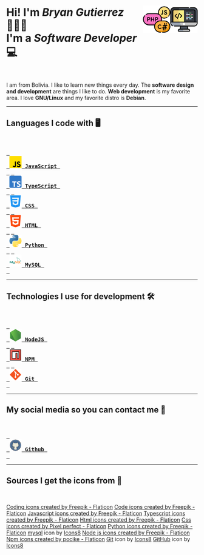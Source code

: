 <h1 align="left">
  <img src="icons/code.png" title="code" alt="computer image" align="right"  width="72"/>
  <img src="icons/coding-language.png" title="programming languages" alt="programming languages" align="right"  width="72"/>
  Hi! I'm <em>Bryan Gutierrez</em> 🙋🏻‍♂️<br/>
  I'm a <em>Software Developer</em> 💻
</h1>

<br/>

I am from Bolivia. I like to learn new things every day. The **software design and development** are things I like to do. **Web development** is my favorite area. I love **GNU/Linux** and my favorite distro is **Debian**.

---

## Languages I code with 🖥️

<br/>

[<kbd> <br> <img src="icons/js.png" title="JavaScript" alt="JavaScript logo" width="32"/> **JavaScript** <br> </kbd>][jsLink]
[<kbd> <br> <img src="icons/typescript.png" title="TypeScript" alt="TypeScript logo" width="32"/> **TypeScript** <br> </kbd>][typescriptLink]
[<kbd> <br> <img src="icons/css-3.png" title="CSS" alt="CSS logo" width="32"/> **CSS** <br> </kbd>][cssLink]
[<kbd> <br> <img src="icons/html-5.png" title="HTML" alt="HTML logo" width="32"/> **HTML** <br> </kbd>][htmlLink]
[<kbd> <br> <img src="icons/python.png" title="Python" alt="Python logo" width="32"/> **Python** <br> </kbd>][pythonLink]
[<kbd> <br> <img src="icons/mysql.png" title="MySQL" alt="MySQL logo" width="32"/> **MySQL** <br> </kbd>][mysqlLink]

---

## Technologies I use for development 🛠️

<br/>

[<kbd> <br> <img src="icons/node-js.png" title="NodeJS" alt="NodeJS logo" width="32"/> **NodeJS** <br> </kbd>][nodejsLink]
[<kbd> <br> <img src="icons/programing.png" title="NPM" alt="NPM logo" width="32"/> **NPM** <br> </kbd>][npmLink]
[<kbd> <br> <img src="icons/git.png" title="Git" alt="Git logo" width="32"/> **Git** <br> </kbd>][gitLink]

---

## My social media so you can contact me 📱

<br/>

[<kbd> <br> <img src="icons/github.png" title="Github" alt="Github logo" width="32"/> **Github** <br> </kbd>][githubLink]

<!-------------------------------->
<!--------------Links------------->

[jsLink]: https://developer.mozilla.org/en-US/docs/Web/JavaScript
[typescriptLink]: https://www.typescriptlang.org/docs
[cssLink]: https://developer.mozilla.org/en-US/docs/Web/CSS
[htmlLink]: https://developer.mozilla.org/en-US/docs/Web/HTML
[pythonLink]: https://www.python.org/doc
[mysqlLink]: https://dev.mysql.com/doc
[nodejsLink]: https://nodejs.org/docs/latest/api
[npmLink]: https://docs.npmjs.com
[gitLink]: https://git-scm.com/doc
[githubLink]: https://github.com/BryanGuti

<!-------------------------------->

---

## Sources I get the icons from 🔗

<br/>

<a href="https://www.flaticon.com/free-icons/coding" title="coding icons">Coding icons created by Freepik - Flaticon</a>
<a href="https://www.flaticon.com/free-icons/code" title="code icons">Code icons created by Freepik - Flaticon</a>
<a href="https://www.flaticon.com/free-icons/javascript" title="javascript icons">Javascript icons created by Freepik - Flaticon</a>
<a href="https://www.flaticon.com/free-icons/typescript" title="typescript icons">Typescript icons created by Freepik - Flaticon</a>
<a href="https://www.flaticon.com/free-icons/html" title="html icons">Html icons created by Freepik - Flaticon</a>
<a href="https://www.flaticon.com/free-icons/css" title="css icons">Css icons created by Pixel perfect - Flaticon</a>
<a href="https://www.flaticon.com/free-icons/python" title="python icons">Python icons created by Freepik - Flaticon</a>
<a target="_blank" href="https://icons8.com/icon/UFXRpPFebwa2/mysql-logo">mysql</a> icon by <a target="_blank" href="https://icons8.com">Icons8</a>
<a href="https://www.flaticon.com/free-icons/node-js" title="node js icons">Node js icons created by Freepik - Flaticon</a>
<a href="https://www.flaticon.com/free-icons/npm" title="npm icons">Npm icons created by pocike - Flaticon</a>
<a target="_blank" href="https://icons8.com/icon/20906/git">Git</a> icon by <a target="_blank" href="https://icons8.com">Icons8</a>
<a target="_blank" href="https://icons8.com/icon/iEBcQcM9rnZ9/github">GitHub</a> icon by <a target="_blank" href="https://icons8.com">Icons8</a>